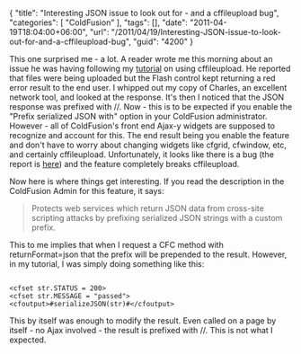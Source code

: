 {
	"title": "Interesting JSON issue to look out for - and a cffileupload bug",
	"categories": [
		"ColdFusion"
	],
	"tags": [],
	"date": "2011-04-19T18:04:00+06:00",
	"url": "/2011/04/19/Interesting-JSON-issue-to-look-out-for-and-a-cffileupload-bug",
	"guid": "4200"
}

This one surprised me - a lot. A reader wrote me this morning about an issue he was having following my <a href="http://www.raymondcamden.com/index.cfm/2010/3/5/ColdFusion-9-Multifile-Uploader--Complete-Example">tutorial</a> on using cffileupload. He reported that files were being uploaded but the Flash control kept returning a red error result to the end user. I whipped out my copy of Charles, an excellent network tool, and looked at the response. It's then I noticed that the JSON response was prefixed with //. Now - this is to be expected if you enable the "Prefix serialized JSON with" option in your ColdFusion administrator. However - all of ColdFusion's front end Ajax-y widgets are supposed to recognize and account for this. The end result being you enable the feature and don't have to worry about changing widgets like cfgrid, cfwindow, etc, and certainly cffileupload. Unfortunately, it looks like there is a bug (the report is <a href="http://cfbugs.adobe.com/cfbugreport/flexbugui/cfbugtracker/main.html#bugId=83573">here</a>) and the feature completely breaks cffileupload.
<!--more-->
<p>

Now here is where things get interesting. If you read the description in the ColdFusion Admin for this feature, it says:

<p>

<blockquote>
Protects web services which return JSON data from cross-site scripting attacks by prefixing serialized JSON strings with a custom prefix. 
</blockquote>

<p>

This to me implies that when I request a CFC method with returnFormat=json that the prefix will be prepended to the result. However, in my tutorial, I was simply doing something like this:

<p>

<code>
&lt;cfset str.STATUS = 200&gt;
&lt;cfset str.MESSAGE = "passed"&gt;
&lt;cfoutput&gt;#serializeJSON(str)#&lt;/cfoutput&gt;
</code>

<p>

This by itself was enough to modify the result. Even called on a page by itself - no Ajax involved - the result is prefixed with //. This is not what I expected.
